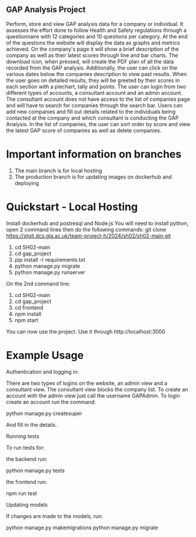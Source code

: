 ## GAP Analysis Project
Perform, store and view GAP analysis data for a company or individual. It assesses the effort done to follow Health and Safety regulations through a questionnaire with 12 categories and 10 questions per category. At the end of the questions the website will display the data as graphs and metrics achieved. On the company's page it will show a brief description of the company as well as their latest scores through line and bar charts. The download icon, when pressed, will create the PDF plan of all the data recorded from the GAP analysis. Additionally, the user can click on the various dates below the companies description to view past results. When the user goes on detailed results, they will be greeted by their scores in each section with a piechart, tally and points. The user can login from two different types of accounts, a consultant account and an admin account. The consultant account does not have access to the list of companies page and will have to search for companies through the search bar. Users can add new companies and fill out details related to the individuals being contacted at the company and which consultant is conducting the GAP Analysis. In the list of companies, the user can sort order by score and view the latest GAP score of companies as well as delete companies.

# Important information on branches
1. The main branch is for local hosting
2. The production branch is for updating images on dockerhub and deploying


# Quickstart - Local Hosting

Install dockerhub and postresql and Node.js
You will need to install python, open 2 command lines then do the following commands:
git clone https://stgit.dcs.gla.ac.uk/team-project-h/2024/sh02/sh02-main.git

1. cd SH02-main
2. cd gap_project
3. pip install -r requirements.txt
4. python manage.py migrate
5. python manage.py runserver


On the 2nd command line:

1. cd SH02-main
2. cd gap_project
3. cd frontend
4. npm install
5. npm start


You can now use the project. Use it through http://localhost:3000

# Example Usage 
Authentication and logging in:

There are two types of logins on the website, an admin view and a consultant view.
The consultant view blocks the company list. To create an account with the admin view just call the username GAPAdmin.
To login create an account run the command:

python manage.py createsuper

And fill in the details.

Running tests 

To run tests for:


the backend run:

python manage.py tests


the frontend run:

npm run test

Updating models

If changes are made to the models, run:

python manage.py makemigrations
python manage.py migrate

